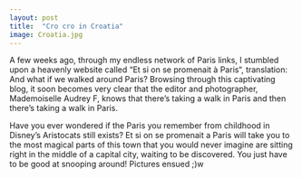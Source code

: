```yaml
---
layout: post
title:  "Cro cro in Croatia"
image: Croatia.jpg
---
```


A few weeks ago, through my endless network of Paris links, I stumbled upon a heavenly website called “Et si on se promenait à Paris“, translation: And what if we walked around Paris? Browsing through this captivating blog, it soon becomes very clear that the editor and photographer, Mademoiselle Audrey F, knows that there’s taking a walk in Paris and then there’s taking a walk in Paris.

 Have you ever wondered if the Paris you remember from childhood in Disney’s Aristocats still exists? Et si on se promenait a Paris will take you to the most magical parts of this town that you would never imagine are sitting right in the middle of a capital city, waiting to be discovered. You just have to be good at snooping around! Pictures ensued ;)w